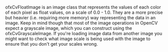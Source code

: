 ofxCvFloatImage is an image class that represents the values of each color of each pixel as float values, on a scale of 0.0 - 1.0. They are a more precise but heavier (i.e. requiring more memory) way representing the data in an image. Keep in mind though that most of the image operations in OpenCV expect a grayscale image, which you can construct using the ofxCvGrayscaleImage. If you're loading image data from another image you might want to check what image scale is being used with the image to ensure that you don't get your scales wrong.
